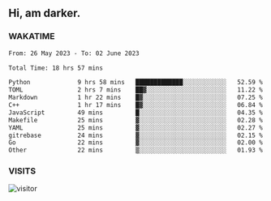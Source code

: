 ## Hi, am darker.

### WAKATIME

<!--START_SECTION:waka-->

```txt
From: 26 May 2023 - To: 02 June 2023

Total Time: 18 hrs 57 mins

Python             9 hrs 58 mins   █████████████░░░░░░░░░░░░   52.59 %
TOML               2 hrs 7 mins    ██▓░░░░░░░░░░░░░░░░░░░░░░   11.22 %
Markdown           1 hr 22 mins    █▓░░░░░░░░░░░░░░░░░░░░░░░   07.25 %
C++                1 hr 17 mins    █▓░░░░░░░░░░░░░░░░░░░░░░░   06.84 %
JavaScript         49 mins         █░░░░░░░░░░░░░░░░░░░░░░░░   04.35 %
Makefile           25 mins         ▓░░░░░░░░░░░░░░░░░░░░░░░░   02.28 %
YAML               25 mins         ▓░░░░░░░░░░░░░░░░░░░░░░░░   02.27 %
gitrebase          24 mins         ▓░░░░░░░░░░░░░░░░░░░░░░░░   02.15 %
Go                 22 mins         ▓░░░░░░░░░░░░░░░░░░░░░░░░   02.00 %
Other              22 mins         ▒░░░░░░░░░░░░░░░░░░░░░░░░   01.93 %
```

<!--END_SECTION:waka-->

### VISITS
<!-- i should probably build this when i will have some time -->
![visitor](https://profile-counter.glitch.me/sanix-darker/count.svg)
